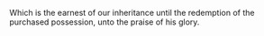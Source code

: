 Which is the earnest of our inheritance until the redemption of the purchased possession, unto the praise of his glory.
